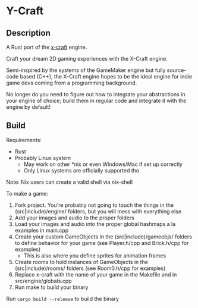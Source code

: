# Y-Craft

## Description

A Rust port of the [x-craft](https://github.com/blueOkiris/x-craft/) engine.

Craft your dream 2D gaming experiences with the X-Craft engine.

Semi-inspired by the systems of the GameMaker engine but fully source-code based (C++), the X-Craft engine hopes to be the ideal engine for indie game devs coming from a programming background.

No longer do you need to figure out how to integrate your abstractions in your engine of choice; build them in regular code and integrate it with the engine by default!

## Build

Requirements:

- Rust
- Probably Linux system
  + May work on other \*nix or even Windows/Mac if set up correctly
  + Only Linux systems are officially supported tho

Note: Nix users can create a valid shell via nix-shell

To make a game:

1. Fork project. You're probably not going to touch the things in the (src|include)/engine/ folders, but you will mess with everything else
2. Add your images and audio to the proper folders
3. Load your images and audio into the proper global hashmaps a la examples in main.cpp
4. Create your custom GameObjects in the (src|include)/gameobjs/ folders to define behavior for your game (see Player.h/cpp and Brick.h/cpp for examples)
   + This is also where you define sprites for animation frames
5. Create rooms to hold instances of GameObjects in the (src|include)/rooms/ folders (see Room0.h/cpp for examples)
6. Replace x-craft with the name of your game in the Makefile and in src/engine/globals.cpp
7. Run make to build your binary

Run `cargo build --release` to build the binary

